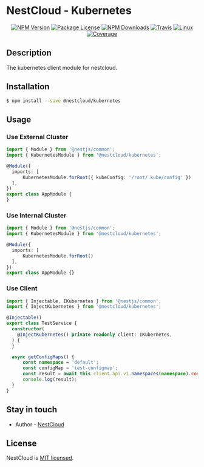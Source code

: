 
[travis-image]: https://api.travis-ci.org/nest-cloud/nestcloud.svg?branch=master
[travis-url]: https://travis-ci.org/nest-cloud/nestcloud
[linux-image]: https://img.shields.io/travis/nest-cloud/nestcloud/master.svg?label=linux
[linux-url]: https://travis-ci.org/nest-cloud/nestcloud

# NestCloud - Kubernetes

<p align="center">
    <a href="https://www.npmjs.com/~nestcloud" target="_blank"><img src="https://img.shields.io/npm/v/@nestcloud/core.svg" alt="NPM Version"/></a>
    <a href="https://www.npmjs.com/~nestcloud" target="_blank"><img src="https://img.shields.io/npm/l/@nestcloud/core.svg" alt="Package License"/></a>
    <a href="https://www.npmjs.com/~nestcloud" target="_blank"><img src="https://img.shields.io/npm/dm/@nestcloud/core.svg" alt="NPM Downloads"/></a>
    <a href="https://travis-ci.org/nest-cloud/nestcloud" target="_blank"><img src="https://travis-ci.org/nest-cloud/nestcloud.svg?branch=master" alt="Travis"/></a>
    <a href="https://travis-ci.org/nest-cloud/nestcloud" target="_blank"><img src="https://img.shields.io/travis/nest-cloud/nestcloud/master.svg?label=linux" alt="Linux"/></a>
    <a href="https://coveralls.io/github/nest-cloud/nestcloud?branch=master" target="_blank"><img src="https://coveralls.io/repos/github/nest-cloud/nestcloud/badge.svg?branch=master" alt="Coverage"/></a>
</p>

## Description

The kubernetes client module for nestcloud.

## Installation

```bash
$ npm install --save @nestcloud/kubernetes
```

## Usage

### Use External Cluster

```typescript
import { Module } from '@nestjs/common';
import { KubernetesModule } from '@nestcloud/kubernetes';

@Module({
  imports: [
      KubernetesModule.forRoot({ kubeConfig: '/root/.kube/config' })
  ],
})
export class AppModule {
}
```

### Use Internal Cluster

```typescript
import { Module } from '@nestjs/common';
import { KubernetesModule } from '@nestcloud/kubernetes';

@Module({
  imports: [
      KubernetesModule.forRoot()
  ],
})
export class AppModule {}
```

### Use Client

```typescript
import { Injectable, IKubernetes } from '@nestjs/common';
import { InjectKubernetes } from '@nestcloud/kubernetes';

@Injectable()
export class TestService {
  constructor(
    @InjectKubernetes() private readonly client: IKubernetes,
  ) {
  }

  async getConfigMaps() {
      const namespace = 'default';
      const configMap = 'test-configmap';
      const result = await this.client.api.v1.namespaces(namespace).configmaps(configMap).get();
      console.log(result);
  }
}
```

## Stay in touch

- Author - [NestCloud](https://github.com/nest-cloud)

## License

  NestCloud is [MIT licensed](LICENSE).
